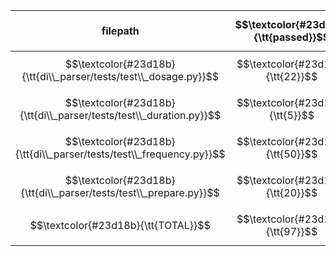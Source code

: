 |             filepath              | $$\textcolor{#23d18b}{\tt{passed}}$$ | SUBTOTAL |
| --------------------------------- | --------------------------------: | -------: |
| $$\textcolor{#23d18b}{\tt{di\\_parser/tests/test\\_dosage.py}}$$ |  $$\textcolor{#23d18b}{\tt{22}}$$ | $$\textcolor{#23d18b}{\tt{22}}$$ |
| $$\textcolor{#23d18b}{\tt{di\\_parser/tests/test\\_duration.py}}$$ |   $$\textcolor{#23d18b}{\tt{5}}$$ | $$\textcolor{#23d18b}{\tt{5}}$$ |
| $$\textcolor{#23d18b}{\tt{di\\_parser/tests/test\\_frequency.py}}$$ |  $$\textcolor{#23d18b}{\tt{50}}$$ | $$\textcolor{#23d18b}{\tt{50}}$$ |
| $$\textcolor{#23d18b}{\tt{di\\_parser/tests/test\\_prepare.py}}$$ |  $$\textcolor{#23d18b}{\tt{20}}$$ | $$\textcolor{#23d18b}{\tt{20}}$$ |
| $$\textcolor{#23d18b}{\tt{TOTAL}}$$ |  $$\textcolor{#23d18b}{\tt{97}}$$ | $$\textcolor{#23d18b}{\tt{97}}$$ |
